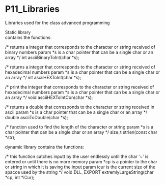# P11_Libraries
Libraries used for the class advanced programming

Static library  
contains the functions:

/*
returns a integer that corresponds to the character or string received of binary numbers
param *s is a char pointer that can be a single char or an array
*/
int asciiBinaryToInt(char *s);

/*
returns a integer that corresponds to the character or string received of hexadecimal numbers
param *s is a char pointer that can be a single char or an array
*/
int asciiHEXToInt(char *s);

/*
print the integer that corresponds to the character or string received of hexadecimal numbers
param *s is a char pointer that can be a single char or an array
*/
void asciiHEXToIntCon(char *s);

/*
returns a double that corresponds to the character or string received in ascii
param *s is a char pointer that can be a single char or an array
*/
double asciiToDouble(char *s);

/*
function used to find the length of the character or string
param *s is a char pointer that can be a single char or an array
*/
size_t strlen(const char *str);

dynamic library
contains the functions:

/*
this function catches inputt by the user endlessly until the char '~' is entered or until there is no more memory
param *cp is a pointer to the char or string in which it is saving the input
param icur is the current size of the spacce used by the string
*/
void DLL_EXPORT extremlyLargeString(char *cp, int *iCur);

